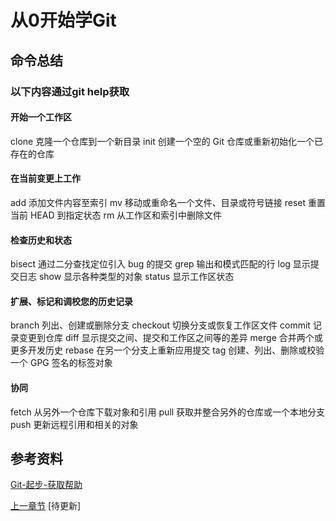 # 从0开始学Git

## 命令总结

### 以下内容通过git help获取

#### 开始一个工作区
   clone		克隆一个仓库到一个新目录
   init		创建一个空的 Git 仓库或重新初始化一个已存在的仓库

#### 在当前变更上工作
   add		添加文件内容至索引
   mv		移动或重命名一个文件、目录或符号链接
   reset		重置当前 HEAD 到指定状态
   rm		从工作区和索引中删除文件

#### 检查历史和状态
   bisect		通过二分查找定位引入 bug 的提交
   grep		输出和模式匹配的行
   log		显示提交日志
   show		显示各种类型的对象
   status		显示工作区状态

#### 扩展、标记和调校您的历史记录
   branch		列出、创建或删除分支
   checkout		切换分支或恢复工作区文件
   commit		记录变更到仓库
   diff		显示提交之间、提交和工作区之间等的差异
   merge		合并两个或更多开发历史
   rebase		在另一个分支上重新应用提交
   tag		创建、列出、删除或校验一个 GPG 签名的标签对象

#### 协同
   fetch		从另外一个仓库下载对象和引用
   pull		获取并整合另外的仓库或一个本地分支
   push		更新远程引用和相关的对象

## 参考资料

[Git-起步-获取帮助](https://git-scm.com/book/zh/v2/%E8%B5%B7%E6%AD%A5-%E8%8E%B7%E5%8F%96%E5%B8%AE%E5%8A%A9)



[上一章节](2-2必须的配置.md)											[待更新]
